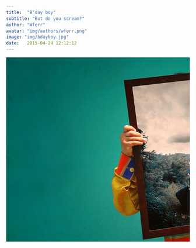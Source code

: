 ```yaml
---
title:  "B'day boy"
subtitle: "But do you scream?"
author: "Wferr"
avatar: "img/authors/wferr.png"
image: "img/bdayboy.jpg"
date:   2015-04-24 12:12:12
---
```

<img class= "card__container--fix-image" src="img/bdayboy.jpg"
     alt="bdayboy"
     />